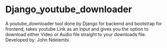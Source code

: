 # Django_youtube_downloader
A youtube_downloader tool done by Django for backend and bootstrap for frontend, takes youtube Link as an input and gives you the option to download either Video or Audio file straight to your downloads file. Developed by: John Ndelembi
